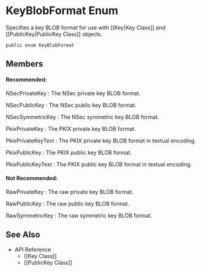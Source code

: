 # KeyBlobFormat Enum

Specifies a key BLOB format for use with [[Key|Key Class]] and
[[PublicKey|PublicKey Class]] objects.

    public enum KeyBlobFormat


## Members


#### Recommended:

NSecPrivateKey
: The NSec private key BLOB format.

NSecPublicKey
: The NSec public key BLOB format.

NSecSymmetricKey
: The NSec symmetric key BLOB format.


PkixPrivateKey
: The PKIX private key BLOB format.

PkixPrivateKeyText
: The PKIX private key BLOB format in textual encoding.

PkixPublicKey
: The PKIX public key BLOB format.

PkixPublicKeyText
: The PKIX public key BLOB format in textual encoding.


#### Not Recommended:

RawPrivateKey
: The raw private key BLOB format.

RawPublicKey
: The raw public key BLOB format.

RawSymmetricKey
: The raw symmetric key BLOB format.


## See Also

* API Reference
    * [[Key Class]]
    * [[PublicKey Class]]
